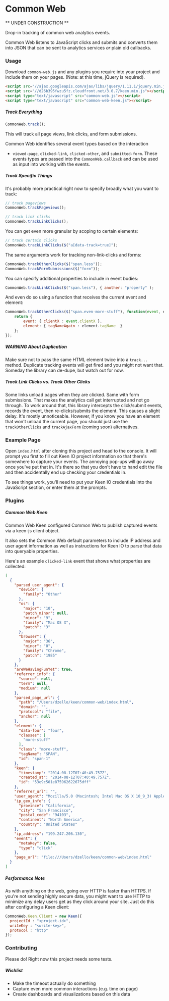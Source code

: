 # Common Web

** UNDER CONSTRUCTION **

Drop-in tracking of common web analytics events.

Common Web listens to JavaScript clicks and submits and converts them into
JSON that can be sent to analytics services *or* plain old callbacks.

### Usage

Download `common-web.js` and any plugins you require into your project
and include them on your pages. (Note: at this time, jQuery is required).

```html
<script src="//ajax.googleapis.com/ajax/libs/jquery/1.11.1/jquery.min.js"></script>
<script src="//d26b395fwzu5fz.cloudfront.net/3.0.7/keen.min.js"></script>
<script type="text/javascript" src="common-web.js"></script>
<script type="text/javascript" src="common-web-keen.js"></script>
```

##### Track Everything

```javascript
CommonWeb.track();
```

This will track all page views, link clicks, and form submissions.

Common Web identifies several event types based on the interaction
- `viewed-page`, `clicked-link`, `clicked-other`, and `submitted-form`.
These events types are passed into the `CommonWeb.callback` and
can be used as input into working with the events.

##### Track Specific Things

It's probably more practical right now to specify broadly what you want to track:

```javascript
// track pageviews
CommonWeb.trackPageviews();

// track link clicks
CommonWeb.trackLinkClicks();
```

You can get even more granular by scoping to certain elements:

```javascript
// track certain clicks
CommonWeb.trackLinkClicks($("a[data-track=true]");
```

The same arguments work for tracking non-link-clicks and forms:

```javascript
CommonWeb.trackOtherClicks($("span.less"));
CommonWeb.trackFormSubmissions($("form"));
```

You can specify additional properties to include in event bodies:

```javascript
CommonWeb.trackLinkClicks($("span.less"), { another: "property" );
```

And even do so using a function that receives the current event and element:

```javascript
CommonWeb.trackOtherClicks($("span.even-more-stuff"), function(event, element) {
    return {
        event: { clientX : event.clientX },
        element: { tagNameAgain : element.tagName  }
    };
});
```

##### WARNING About Duplication

Make sure not to pass the same HTML element twice into a `track...` method.
Duplicate tracking events will get fired and you might not want that.
Someday the library can de-dupe, but watch out for now.

##### Track Link Clicks vs. Track Other Clicks

Some links unload pages when they are clicked. Same with form submissions. That makes the analytics call
get interrupted and not go through. To work around that, this library intercepts
the click/submit events, records the event, then re-clicks/submits the element.
This causes a slight delay. It's mostly unnoticeable. However, if you know you
have an element that won't unload the current page, you should just use the
`trackOtherClicks` and `trackAjaxForm` (coming soon) alternatives.



### Example Page

Open `index.html` after cloning this project and head to the console.
It will prompt you first to fill out Keen IO project information so that
there's somewhere to capture your events. The annoying pop-ups will go away
once you've put that in. It's there so that you don't have to hand edit the file
and then accidentally end up checking your credentials in.

To see things work, you'll need to put your Keen IO credentials into the
JavaScript section, or enter them at the prompts.

### Plugins

##### Common Web Keen

Common Web Keen configured Common Web to publish captured events
via a keen-js client object.

It also sets the Common Web default parameters to include IP address
and user agent information as well as instructions for Keen IO to parse
that data into queryable properties.

Here's an example `clicked-link` event that shows what properties are collected:

``` json
[
  {
    "parsed_user_agent": {
      "device": {
        "family": "Other"
      },
      "os": {
        "major": "10",
        "patch_minor": null,
        "minor": "9",
        "family": "Mac OS X",
        "patch": "3"
      },
      "browser": {
        "major": "36",
        "minor": "0",
        "family": "Chrome",
        "patch": "1985"
      }
    },
    "areWeHavingFunYet": true,
    "referrer_info": {
      "source": null,
      "term": null,
      "medium": null
    },
    "parsed_page_url": {
      "path": "/Users/dzello/keen/common-web/index.html",
      "domain": "",
      "protocol": "file",
      "anchor": null
    },
    "element": {
      "data-four": "four",
      "classes": [
        "more-stuff"
      ],
      "class": "more-stuff",
      "tagName": "SPAN",
      "id": "span-1"
    },
    "keen": {
      "timestamp": "2014-08-12T07:40:49.757Z",
      "created_at": "2014-08-12T07:40:49.757Z",
      "id": "53e9c501e875962622675dff"
    },
    "referrer_url": "",
    "user_agent": "Mozilla/5.0 (Macintosh; Intel Mac OS X 10_9_3) AppleWebKit/537.36 (KHTML, like Gecko) Chrome/36.0.1985.125 Safari/537.36",
    "ip_geo_info": {
      "province": "California",
      "city": "San Francisco",
      "postal_code": "94103",
      "continent": "North America",
      "country": "United States"
    },
    "ip_address": "199.247.206.130",
    "event": {
      "metaKey": false,
      "type": "click"
    },
    "page_url": "file:///Users/dzello/keen/common-web/index.html"
  }
]
```

##### Performance Note

As with anything on the web, going over HTTP is faster than HTTPS. If
you're not sending highly secure data, you might want to use HTTP to minimize
any delay users get as they click around your site. Just do this after configuring
a Keen client:

```javascript
CommonWeb.Keen.Client = new Keen({
  projectId : "<project-id>",
  writeKey : "<write-key>",
  protocol : "http"
});
```

### Contributing

Please do! Right now this project needs some tests.

##### Wishlist

+ Make the timeout actually do something
+ Capture even more common interactions (e.g. time on page)
+ Create dashboards and visualizations based on this data

